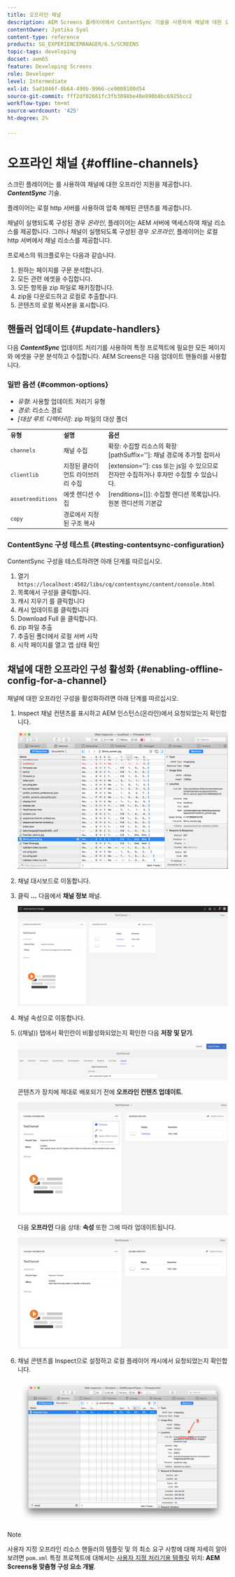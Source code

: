 ```yaml
---
title: 오프라인 채널
description: AEM Screens 플레이어에서 ContentSync 기술을 사용하여 채널에 대한 오프라인 지원을 제공하는 방법에 대해 자세히 알아보십시오.
contentOwner: Jyotika Syal
content-type: reference
products: SG_EXPERIENCEMANAGER/6.5/SCREENS
topic-tags: developing
docset: aem65
feature: Developing Screens
role: Developer
level: Intermediate
exl-id: 5ad1046f-8b64-490b-9966-ce9008180d54
source-git-commit: fff2df02661fc3fb3098be40e090b8bc6925bcc2
workflow-type: tm+mt
source-wordcount: '425'
ht-degree: 2%

---
```


# 오프라인 채널 {#offline-channels}

스크린 플레이어는 를 사용하여 채널에 대한 오프라인 지원을 제공합니다. ***ContentSync*** 기술.

플레이어는 로컬 http 서버를 사용하여 압축 해제된 콘텐츠를 제공합니다.

채널이 실행되도록 구성된 경우 *온라인*, 플레이어는 AEM 서버에 액세스하여 채널 리소스를 제공합니다. 그러나 채널이 실행되도록 구성된 경우 *오프라인*, 플레이어는 로컬 http 서버에서 채널 리소스를 제공합니다.

프로세스의 워크플로우는 다음과 같습니다.

1. 원하는 페이지를 구문 분석합니다.
1. 모든 관련 에셋을 수집합니다.
1. 모든 항목을 zip 파일로 패키징합니다.
1. zip을 다운로드하고 로컬로 추출합니다.
1. 콘텐츠의 로컬 복사본을 표시합니다.

## 핸들러 업데이트 {#update-handlers}

다음 ***ContentSync*** 업데이트 처리기를 사용하여 특정 프로젝트에 필요한 모든 페이지와 에셋을 구문 분석하고 수집합니다. AEM Screens은 다음 업데이트 핸들러를 사용합니다.

### 일반 옵션 {#common-options}

* *유형*: 사용할 업데이트 처리기 유형
* *경로*: 리소스 경로
* *[대상 루트 디렉터리]*: zip 파일의 대상 폴더

<table>
 <tbody>
  <tr>
   <td><strong>유형</strong></td> 
   <td><strong>설명</strong></td> 
   <td><strong>옵션</strong></td> 
  </tr>
  <tr>
   <td><code>channels</code></td> 
   <td>채널 수집</td> 
   <td>확장: 수집할 리소스의 확장<br /> [pathSuffix='']: 채널 경로에 추가할 접미사<br /> </td> 
  </tr>
  <tr>
   <td><code>clientlib</code></td> 
   <td>지정된 클라이언트 라이브러리 수집</td> 
   <td>[extension='']: css 또는 js일 수 있으므로 전자만 수집하거나 후자만 수집할 수 있습니다.</td> 
  </tr>
  <tr>
   <td><code>assetrenditions</code></td> 
   <td>에셋 렌디션 수집</td> 
   <td>[renditions=[]]: 수집할 렌디션 목록입니다. 원본 렌디션의 기본값</td> 
  </tr>
  <tr>
   <td><code>copy</code></td> 
   <td>경로에서 지정된 구조 복사</td> 
   <td> </td> 
  </tr>
 </tbody>
</table>

### ContentSync 구성 테스트 {#testing-contentsync-configuration}

ContentSync 구성을 테스트하려면 아래 단계를 따르십시오.

1. 열기 `https://localhost:4502/libs/cq/contentsync/content/console.html`
1. 목록에서 구성을 클릭합니다.
1. 캐시 지우기 를 클릭합니다
1. 캐시 업데이트를 클릭합니다
1. Download Full 을 클릭합니다.
1. zip 파일 추출
1. 추출된 폴더에서 로컬 서버 시작
1. 시작 페이지를 열고 앱 상태 확인

## 채널에 대한 오프라인 구성 활성화 {#enabling-offline-config-for-a-channel}

채널에 대한 오프라인 구성을 활성화하려면 아래 단계를 따르십시오.

1. Inspect 채널 컨텐츠를 표시하고 AEM 인스턴스(온라인)에서 요청되었는지 확인합니다.

   ![chlimage_1-24](assets/chlimage_1-24.png)

1. 채널 대시보드로 이동합니다.
1. 클릭 **...** 다음에서 **채널 정보** 패널.

   ![chlimage_1-25](assets/chlimage_1-25.png)

1. 채널 속성으로 이동합니다.
1. ((채널)) 탭에서 확인란이 비활성화되었는지 확인한 다음 **저장 및 닫기**.

   ![screen_shot_2017-12-19at122422pm](assets/screen_shot_2017-12-19at122422pm.png)

   콘텐츠가 장치에 제대로 배포되기 전에 **오프라인 컨텐츠 업데이트**.

   ![screen_shot_2017-12-19at122637pm](assets/screen_shot_2017-12-19at122637pm.png)

   다음 **오프라인** 다음 상태: **속성** 또한 그에 따라 업데이트됩니다.

   ![screen_shot_2017-12-19at124735pm](assets/screen_shot_2017-12-19at124735pm.png)

1. 채널 콘텐츠를 Inspect으로 설정하고 로컬 플레이어 캐시에서 요청되었는지 확인합니다.

   ![chlimage_1-26](assets/chlimage_1-26.png)

>[!NOTE]
>
>사용자 지정 오프라인 리소스 핸들러의 템플릿 및 의 최소 요구 사항에 대해 자세히 알아보려면 `pom.xml` 특정 프로젝트에 대해서는 [사용자 지정 처리기용 템플릿](/help/user-guide/developing-custom-component-tutorial-develop.md#custom-handlers) 위치: **AEM Screens용 맞춤형 구성 요소 개발**.
